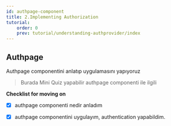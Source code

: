 ```yaml
---
id: authpage-component
title: 2.Implementing Authorization
tutorial:
    order: 0
    prev: tutorial/understanding-authprovider/index
---
```


##  Authpage
Authpage componentini anlatıp uygulamasını yapıyoruz
    
>Burada Mini Quiz yapabilir
 authpage componenti ile ilgili

    
**Checklist for moving on**
- [x] authpage componenti nedir anladım
- [x] authpage componentini uygulayım, authentication yapabildim. 

    